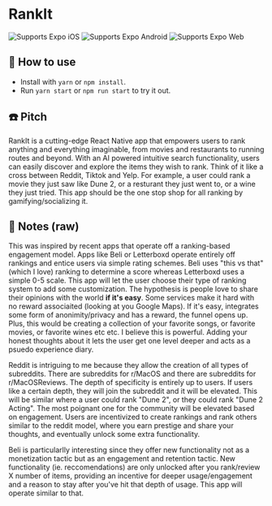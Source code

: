 # RankIt

<p>
  <!-- iOS -->
  <img alt="Supports Expo iOS" longdesc="Supports Expo iOS" src="https://img.shields.io/badge/iOS-4630EB.svg?style=flat-square&logo=APPLE&labelColor=999999&logoColor=fff" />
  <!-- Android -->
  <img alt="Supports Expo Android" longdesc="Supports Expo Android" src="https://img.shields.io/badge/Android-4630EB.svg?style=flat-square&logo=ANDROID&labelColor=A4C639&logoColor=fff" />
  <!-- Web -->
  <img alt="Supports Expo Web" longdesc="Supports Expo Web" src="https://img.shields.io/badge/web-4630EB.svg?style=flat-square&logo=GOOGLE-CHROME&labelColor=4285F4&logoColor=fff" />
</p>

## 🚀 How to use

- Install with `yarn` or `npm install`.
- Run `yarn start` or `npm run start` to try it out.

## ☎️ Pitch
RankIt is a cutting-edge React Native app that empowers users to rank anything and everything imaginable, from movies and restaurants to running routes and beyond. With an AI powered intuitive search functionality, users can easily discover and explore the items they wish to rank.
Think of it like a cross between Reddit, Tiktok and Yelp.
For example, a user could rank a movie they just saw like Dune 2, or a resturant they just went to, or a wine they just tried. This app should be the one stop shop for all ranking by gamifying/socializing it.

## 📝 Notes (raw)
This was inspired by recent apps that operate off a ranking-based engagement model. Apps like Beli or Letterboxd operate entirely off rankings and entice users via simple rating schemes.
Beli uses "this vs that" (which I love) ranking to determine a score whereas Letterboxd uses a simple 0-5 scale. This app will let the user choose their type of ranking system to add some customization.
The hypothesis is people love to share their opinions with the world **if it's easy**. Some services make it hard with no reward associaited (looking at you Google Maps). If it's easy, integrates some form of anonimity/privacy and has a reward, the funnel opens up. Plus, this would be creating a collection of your favorite songs, or favorite movies, or favorite wines etc etc. I believe this is powerful. Adding your honest thoughts about it lets the user get one level deeper and acts as a psuedo experience diary.

Reddit is intriguing to me because they allow the creation of all types of subreddits. There are subreddits for r/MacOS and there are subreddits for r/MacOSReviews. The depth of specificity is entirely up to users. If users like a certain depth, they will join the subreddit and it will be elevated.
This will be similar where a user could rank "Dune 2", or they could rank "Dune 2 Acting". The most poignant one for the community will be elevated based on engagement.
Users are incentivized to create rankings and rank others similar to the reddit model, where you earn prestige and share your thoughts, and eventually unlock some extra functionality.

Beli is particularlly interesting since they offer new functionality not as a monetization tactic but as an engagement and retention tactic. New functionality (ie. reccomendations) are only unlocked after you rank/review X number of items, providing an incentive for deeper usage/engagement and a reason to stay after you've hit that depth of usage.
This app will operate similar to that.